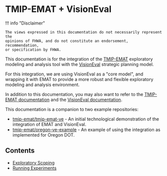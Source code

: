 # TMIP-EMAT + VisionEval

!!! info "Disclaimer"

    The views expressed in this documentation do not necessarily represent the 
    opinions of FHWA, and do not constitute an endorsement, recommendation, 
    or specification by FHWA.


This documentation is for the integration of the [TMIP-EMAT](http://tmip-emat.github.io) exploratory modeling
and analysis tool with the [VisionEval](https://visioneval.github.io) strategic planning model.

For this integration, we are using VisionEval as a "core model", and wrapping it with EMAT to provide
a more robust and flexible exploratory modeling and analysis environment.

In addition to this documentation, you may also want to refer to the 
[TMIP-EMAT documentation](http://tmip-emat.github.io) and the 
[VisionEval documentation](https://visioneval.github.io).

This documentation is a companion to two example repositories:

-   [tmip-emat/tmip-emat-ve](https://github.com/tmip-emat/tmip-emat-ve) - An initial 
    technological demonstration of the integration of EMAT and VisionEval.
-   [tmip-emat/oregon-ve-example](https://github.com/tmip-emat/oregon-ve-example) - 
    An example of using the integration as implemented for Oregon DOT.

## Contents

- [Exploratory Scoping](scoping.md)
- [Running Experiments](running.md)